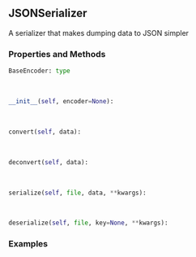 ## <a id="McUtils.McUtils.Scaffolding.Serializers.JSONSerializer">JSONSerializer</a>
A serializer that makes dumping data to JSON simpler

### Properties and Methods
```python
BaseEncoder: type
```
<a id="McUtils.McUtils.Scaffolding.Serializers.JSONSerializer.__init__" class="docs-object-method">&nbsp;</a>
```python
__init__(self, encoder=None): 
```

<a id="McUtils.McUtils.Scaffolding.Serializers.JSONSerializer.convert" class="docs-object-method">&nbsp;</a>
```python
convert(self, data): 
```

<a id="McUtils.McUtils.Scaffolding.Serializers.JSONSerializer.deconvert" class="docs-object-method">&nbsp;</a>
```python
deconvert(self, data): 
```

<a id="McUtils.McUtils.Scaffolding.Serializers.JSONSerializer.serialize" class="docs-object-method">&nbsp;</a>
```python
serialize(self, file, data, **kwargs): 
```

<a id="McUtils.McUtils.Scaffolding.Serializers.JSONSerializer.deserialize" class="docs-object-method">&nbsp;</a>
```python
deserialize(self, file, key=None, **kwargs): 
```

### Examples


